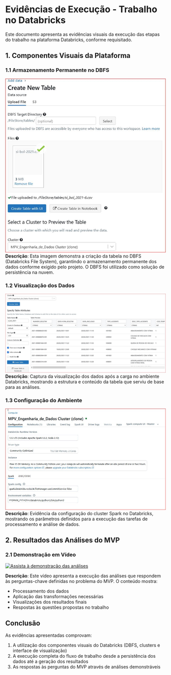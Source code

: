 # Evidências de Execução - Trabalho no Databricks

Este documento apresenta as evidências visuais da execução das etapas do trabalho na plataforma Databricks, conforme requisitado.

## 1. Componentes Visuais da Plataforma

### 1.1 Armazenamento Permanente no DBFS
![Criação de tabela no DBFS](/criacao_dbfs.JPG)  
**Descrição**: Esta imagem demonstra a criação da tabela no DBFS (Databricks File System), garantindo o armazenamento permanente dos dados conforme exigido pelo projeto. O DBFS foi utilizado como solução de persistência na nuvem.

### 1.2 Visualização dos Dados
![Preview da tabela criada](/preview.JPG)  
**Descrição**: Captura da visualização dos dados após a carga no ambiente Databricks, mostrando a estrutura e conteúdo da tabela que serviu de base para as análises.

### 1.3 Configuração do Ambiente
![Configuração do cluster](/cluster.JPG)  
**Descrição**: Evidência da configuração do cluster Spark no Databricks, mostrando os parâmetros definidos para a execução das tarefas de processamento e análise de dados.

## 2. Resultados das Análises do MVP

### 2.1 Demonstração em Vídeo
[![Assista à demonstração das análises](https://img.youtube.com/vi/jgs27aK_iU0/0.jpg)](https://youtu.be/jgs27aK_iU0)

**Descrição**: Este vídeo apresenta a execução das análises que respondem às perguntas-chave definidas no problema do MVP. O conteúdo mostra:
- Processamento dos dados
- Aplicação das transformações necessárias
- Visualizações dos resultados finais
- Respostas às questões propostas no trabalho

## Conclusão
As evidências apresentadas comprovam:
1. A utilização dos componentes visuais do Databricks (DBFS, clusters e interface de visualização)
2. A execução completa do fluxo de trabalho desde a persistência dos dados até a geração dos resultados
3. As respostas às perguntas do MVP através de análises demonstráveis
